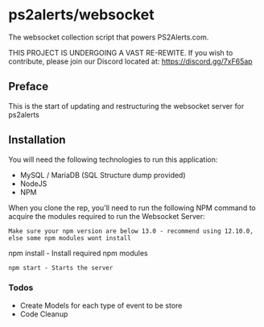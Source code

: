 # ps2alerts/websocket
The websocket collection script that powers PS2Alerts.com.

THIS PROJECT IS UNDERGOING A VAST RE-REWITE. If you wish to contribute, please join our Discord located at: https://discord.gg/7xF65ap

## Preface

This is the start of updating and restructuring the websocket server for ps2alerts

## Installation

You will need the following technologies to run this application:

* MySQL / MariaDB (SQL Structure dump provided)
* NodeJS
* NPM

When you clone the rep, you'll need to run the following NPM command to acquire the modules required to run the Websocket Server:

```
Make sure your npm version are below 13.0 - recommend using 12.10.0, else some npm modules wont install
```
npm install - Install required npm modules
```
npm start - Starts the server
```

### Todos

* Create Models for each type of event to be store
* Code Cleanup

